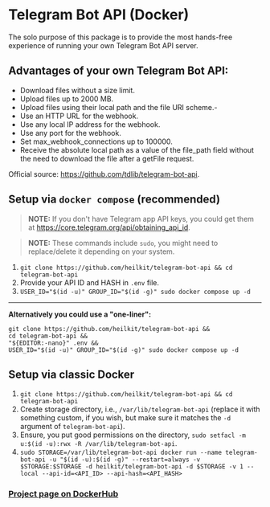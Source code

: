 # Telegram Bot API (Docker)

The solo purpose of this package is to provide the most hands-free experience of running your own Telegram Bot API
server.

## Advantages of your own Telegram Bot API:

- Download files without a size limit.
- Upload files up to 2000 MB.
- Upload files using their local path and the file URI scheme.-
- Use an HTTP URL for the webhook.
- Use any local IP address for the webhook.
- Use any port for the webhook.
- Set max_webhook_connections up to 100000.
- Receive the absolute local path as a value of the file_path field without the need to download the file after a
  getFile request.

Official source: https://github.com/tdlib/telegram-bot-api.

## Setup via `docker compose` (recommended)

> **NOTE:** If you don't have Telegram app API keys, you could get them
> at https://core.telegram.org/api/obtaining_api_id.

> **NOTE:** These commands include `sudo`, you might need to replace/delete it depending on your system.

1. `git clone https://github.com/heilkit/telegram-bot-api && cd telegram-bot-api`
2. Provide your API ID and HASH in `.env` file.
3. `USER_ID="$(id -u)" GROUP_ID="$(id -g)" sudo docker compose up -d`

---
**Alternatively you could use a "one-liner":**

```
git clone https://github.com/heilkit/telegram-bot-api && 
cd telegram-bot-api && 
"${EDITOR:-nano}" .env && 
USER_ID="$(id -u)" GROUP_ID="$(id -g)" sudo docker compose up -d
```

## Setup via classic Docker

1. `git clone https://github.com/heilkit/telegram-bot-api && cd telegram-bot-api`
2. Create storage directory, i.e., `/var/lib/telegram-bot-api` (replace it with something custom, if you wish, but make
   sure it matches the `-d` argument of `telegram-bot-api`).
3. Ensure, you put good permissions on the directory, `sudo setfacl -m u:$(id -u):rwx -R /var/lib/telegram-bot-api`.
4. `sudo STORAGE=/var/lib/telegram-bot-api docker run --name telegram-bot-api -u "$(id -u):$(id -g)" --restart=always -v $STORAGE:$STORAGE -d heilkit/telegram-bot-api -d $STORAGE -v 1 --local --api-id=<API_ID> --api-hash=<API_HASH>`

### [Project page on DockerHub](https://hub.docker.com/r/heilkit/telegram-bot-api)
